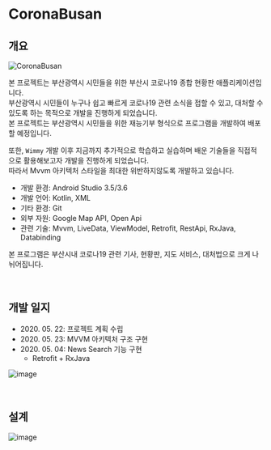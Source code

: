 # CoronaBusan

## 개요

![CoronaBusan](https://user-images.githubusercontent.com/57826388/82758356-0a2c3480-9e21-11ea-8cf7-a4adbd00361b.png)

본 프로젝트는 부산광역시 시민들을 위한 부산시 코로나19 종합 현황판 애플리케이션입니다.  
부산광역시 시민들이 누구나 쉽고 빠르게 코로나19 관련 소식을 접할 수 있고, 대처할 수 있도록 하는 목적으로 개발을 진행하게 되었습니다.  
본 프로젝트는 부산광역시 시민들을 위한 재능기부 형식으로 프로그램을 개발하여 배포할 예정입니다.

또한, `Wimmy` 개발 이후 지금까지 추가적으로 학습하고 실습하며 배운 기술들을 직접적으로 활용해보고자 개발을 진행하게 되었습니다.  
따라서 Mvvm 아키텍처 스타일을 최대한 위반하지않도록 개발하고 있습니다.

- 개발 환경: Android Studio 3.5/3.6
- 개발 언어: Kotlin, XML
- 기타 환경: Git
- 외부 자원: Google Map API, Open Api
- 관련 기술: Mvvm, LiveData, ViewModel, Retrofit, RestApi, RxJava, Databinding

본 프로그램은 부산시내 코로나19 관련 기사, 현황판, 지도 서비스, 대처법으로 크게 나뉘어집니다.

<br>

## 개발 일지

- 2020\. 05. 22: 프로젝트 계획 수립
- 2020\. 05. 23: MVVM 아키텍처 구조 구현
- 2020\. 05. 04: News Search 기능 구현
  - Retrofit + RxJava
  
![image](https://user-images.githubusercontent.com/57826388/82755696-473bfb00-9e10-11ea-85c0-102db3093c72.png)

<br>

## 설계

![image](https://user-images.githubusercontent.com/57826388/82756361-c6333280-9e14-11ea-8ef1-5d71458f86fc.png)
